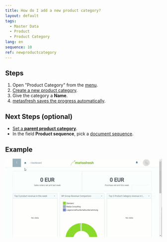 ```yaml
---
title: How do I add a new product category?
layout: default
tags:
  - Master Data
  - Product
  - Product Category
lang: en
sequence: 10
ref: newproductcategory
---
```


## Steps
1. Open "Product Category" from the [menu](Menu).
1. [Create a new product category](New_Record_Window).
1. Give the category a **Name**.
1. [metasfresh saves the progress automatically](Saveindicator).

## Next Steps (optional)
- [Set a **parent product category**](ParentProductCategory).
- In the field **Product sequence**, pick a [document sequence](Define_new_doc_sequence).

## Example
![](assets/NewProductCategory.gif)
